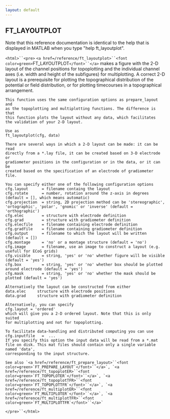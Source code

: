 ```yaml
---
layout: default
---
```


##  FT_LAYOUTPLOT

Note that this reference documentation is identical to the help that is displayed in MATLAB when you type "help ft_layoutplot".

`<html>``<pre>`
    `<a href=/reference/ft_layoutplot>``<font color=green>`FT_LAYOUTPLOT`</font>``</a>` makes a figure with the 2-D layout of the channel positions
    for topoplotting and the individual channel axes (i.e. width and height
    of the subfigures) for multiplotting. A correct 2-D layout is a
    prerequisite  for plotting the topographical distribution of the
    potential or field distribution, or for plotting timecourses in a
    topographical arrangement.
 
    This function uses the same configuration options as prepare_layout and
    as the topoplotting and multiplotting functions. The difference is that
    this function plots the layout without any data, which facilitates
    the validation of your 2-D layout.
 
    Use as
    ft_layoutplot(cfg, data)
 
    There are several ways in which a 2-D layout can be made: it can be read
    directly from a *.lay file, it can be created based on 3-D electrode or
    gradiometer positions in the configuration or in the data, or it can be
    created based on the specification of an electrode of gradiometer file.
 
    You can specify either one of the following configuration options
    cfg.layout      = filename containg the layout
    cfg.rotate      = number, rotation around the z-axis in degrees (default = [], which means automatic)
    cfg.projection  = string, 2D projection method can be 'stereographic', 'ortographic', 'polar', 'gnomic' or 'inverse' (default = 'orthographic')
    cfg.elec        = structure with electrode definition
    cfg.grad        = structure with gradiometer definition
    cfg.elecfile    = filename containing electrode definition
    cfg.gradfile    = filename containing gradiometer definition
    cfg.output      = filename to which the layout will be written (default = [])
    cfg.montage     = 'no' or a montage structure (default = 'no')
    cfg.image       = filename, use an image to construct a layout (e.g. usefull for ECoG grids)
    cfg.visible     = string, 'yes' or 'no' whether figure will be visible (default = 'yes')
    cfg.box         = string, 'yes' or 'no' whether box should be plotted around electrode (default = 'yes')
    cfg.mask        = string, 'yes' or 'no' whether the mask should be plotted (default = 'yes')
 
    Alternatively the layout can be constructed from either
    data.elec     structure with electrode positions
    data.grad     structure with gradiometer definition
 
    Alternatively, you can specify
    cfg.layout = 'ordered'
    which will give you a 2-D ordered layout. Note that this is only suited
    for multiplotting and not for topoplotting.
 
    To facilitate data-handling and distributed computing you can use
    cfg.inputfile   =  ...
    If you specify this option the input data will be read from a *.mat
    file on disk. This mat files should contain only a single variable named 'data',
    corresponding to the input structure.
 
    See also `<a href=/reference/ft_prepare_layout>``<font color=green>`FT_PREPARE_LAYOUT`</font>``</a>`, `<a href=/reference/ft_topoplotER>``<font color=green>`FT_TOPOPLOTER`</font>``</a>`, `<a href=/reference/ft_topoplotTFR>``<font color=green>`FT_TOPOPLOTTFR`</font>``</a>`, `<a href=/reference/ft_multiplotER>``<font color=green>`FT_MULTIPLOTER`</font>``</a>`, `<a href=/reference/ft_multiplotTFR>``<font color=green>`FT_MULTIPLOTTFR`</font>``</a>`
`</pre>``</html>`

